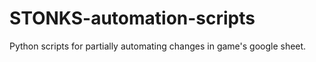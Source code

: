 # STONKS-automation-scripts
Python scripts for partially automating changes in game's google sheet.
